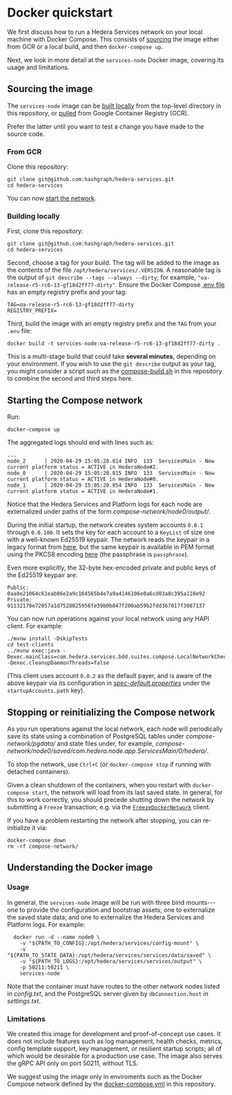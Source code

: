# Docker quickstart

We first discuss how to run a Hedera Services network on
your local machine with Docker Compose. This consists of [sourcing](#sourcing-the-image)
the image either from GCR or a local build, and then `docker-compose up`.

Next, we look in more detail at the `services-node` Docker image, covering
its usage and limitations.

## Sourcing the image

The `services-node` image can be [built locally](#building-locally)
from the top-level directory in this repository, or [pulled](#from-gcr) from
Google Container Registry (GCR).

Prefer the latter until you want to test a change you have made to the source code.

### From GCR

Clone this repository:

```
git clone git@github.com:hashgraph/hedera-services.git
cd hedera-services
```

You can now [start the network](#starting-the-compose-network).

### Building locally

First, clone this repository:

```
git clone git@github.com:hashgraph/hedera-services.git
cd hedera-services
```

Second, choose a tag for your build. The tag will be added
to the image as the contents of the file
`/opt/hedera/services/.VERSION`. A reasonable tag is the output of
`git describe --tags --always --dirty`; for example,
`"oa-release-r5-rc6-13-gf18d2ff77-dirty"`. Ensure the
Docker Compose [.env file](../.env) has an empty registry prefix
and your tag:

```
TAG=oa-release-r5-rc6-13-gf18d2ff77-dirty
REGISTRY_PREFIX=
```

Third, build the image with an empty registry prefix and the `TAG` from your `.env` file:

```
docker build -t services-node:oa-release-r5-rc6-13-gf18d2ff77-dirty .
```

This is a multi-stage build that could take **several minutes**,
depending on your environment. If you wish to use the `git describe`
output as your tag, you might consider a script such as the
[compose-build.sh](../compose-build.sh) in this repository to
combine the second and third steps here.

## Starting the Compose network

Run:

```
docker-compose up
```

The aggregated logs should end with lines such as:

```
...
node_2      | 2020-04-29 15:05:28.814 INFO  133  ServicesMain - Now current platform status = ACTIVE in HederaNode#2.
node_0      | 2020-04-29 15:05:28.815 INFO  133  ServicesMain - Now current platform status = ACTIVE in HederaNode#0.
node_1      | 2020-04-29 15:05:28.854 INFO  133  ServicesMain - Now current platform status = ACTIVE in HederaNode#1.
```

Notice that the Hedera Services and Platform logs for each node are externalized
under paths of the form _compose-network/node0/output/_.

During the initial startup, the network creates system accounts `0.0.1` through `0.0.100`.
It sets the key for each account to a `KeyList` of size one with a well-known Ed25519
keypair. The network reads the keypair in a legacy format from [here](../hedera-node/data/onboard/StartUpAccount.txt),
but the same keypair is available in PEM format using the PKCS8 encoding
[here](../hedera-node/data/onboard/devGenesisKeypair.pem) (the passphrase is `passphrase`).

Even more explicitly, the 32-byte hex-encoded private and public keys of the Ed25519 keypair are:

```
Public: 0aa8e21064c61eab86e2a9c164565b4e7a9a4146106e0a6cd03a8c395a110e92
Private: 91132178e72057a1d7528025956fe39b0b847f200ab59b2fdd367017f3087137
```

You can now run operations against your local network using any HAPI client. For example:

```
./mvnw install -DskipTests
cd test-clients
../mvnw exec:java -Dexec.mainClass=com.hedera.services.bdd.suites.compose.LocalNetworkCheck -Dexec.cleanupDaemonThreads=false
```

(This client uses account `0.0.2` as the default payer, and is aware of the above
keypair via its configuration in [_spec-default.properties_](../test-clients/src/main/resource/spec-default.properties)
under the `startupAccounts.path` key).

## Stopping or reinitializing the Compose network

As you run operations against the local network, each node will periodically save its state using
a combination of PostgreSQL tables under _compose-network/pgdata/_ and state files under, for example,
_compose-network/node0/saved/com.hedera.node.app.ServicesMain/0/hedera/_.

To stop the network, use `Ctrl+C` (or `docker-compose stop` if running with detached containers).

Given a clean shutdown of the containers, when you restart with `docker-compose start`,
the network will load from its last saved state. In general, for this to work correctly,
you should precede shutting down the network by submitting a `Freeze` transaction; e.g. via the
[`FreezeDockerNetwork`](../test-clients/src/main/java/com/hedera/services/bdd/suites/freeze/FreezeDockerNetwork.java)
client.

If you have a problem restarting the network after stopping, you can re-initialize it via:

```
docker-compose down
rm -rf compose-network/
```

## Understanding the Docker image

### Usage

In general, the `services-node` image will be run with three bind mounts---one to provide
the configuration and bootstrap assets; one to externalize the saved state data; and one to
externalize the Hedera Services and Platform logs. For example:

```
  docker run -d --name node0 \
    -v "${PATH_TO_CONFIG}:/opt/hedera/services/config-mount" \
    -v "${PATH_TO_STATE_DATA}:/opt/hedera/services/services/data/saved" \
    -v "${PATH_TO_LOGS}:/opt/hedera/services/services/output" \
    -p 50211:50211 \
    services-node
```

Note that the container must have routes to the other network nodes listed in
_config.txt_, and the PostgreSQL server given by `dbConnection.host` in _settings.txt_.

### Limitations

We created this image for development and proof-of-concept use cases. It does
not include features such as log management, health checks, metrics,
config template support, key management, or resilient startup scripts;
all of which would be desirable for a production use case. The image also
serves the gRPC API only on port 50211, without TLS.

We suggest using the image only in enviroments such as the Docker Compose
network defined by the [docker-compose.yml](../docker/docker-compose.yml) in this repository.
